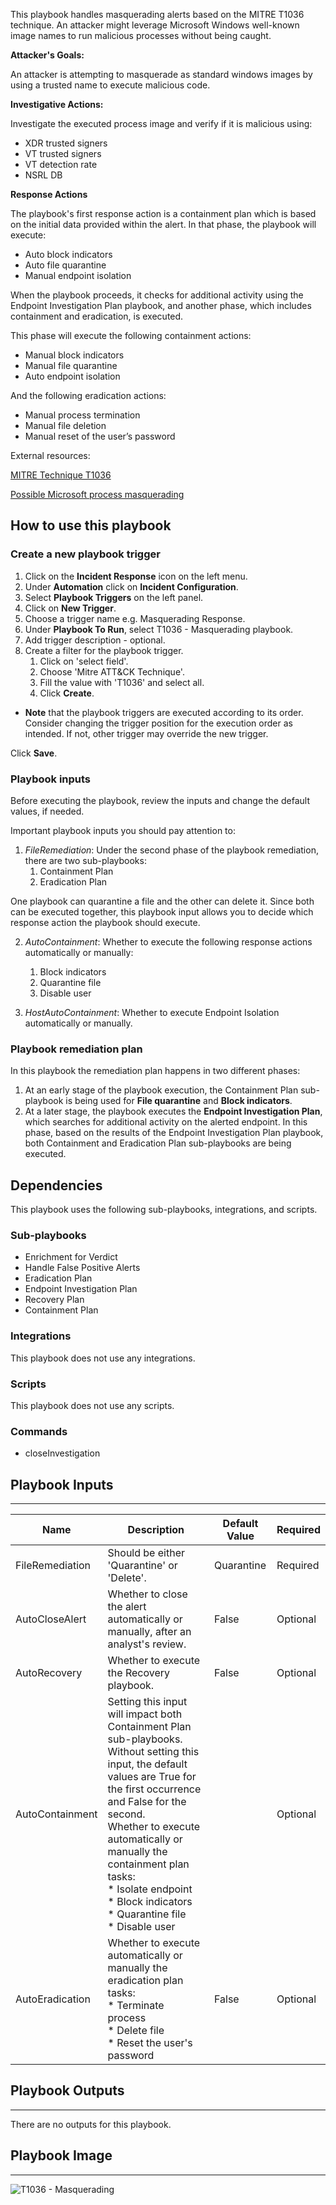 This playbook handles masquerading alerts based on the MITRE T1036 technique.
An attacker might leverage Microsoft Windows well-known image names to run malicious processes without being caught.

**Attacker's Goals:**

An attacker is attempting to masquerade as standard windows images by using a trusted name to execute malicious code.

**Investigative Actions:**

Investigate the executed process image and verify if it is malicious using:

* XDR trusted signers
* VT trusted signers
* VT detection rate
* NSRL DB

**Response Actions**

The playbook's first response action is a containment plan which is based on the initial data provided within the alert. In that phase, the playbook will execute:

* Auto block indicators
* Auto file quarantine
* Manual endpoint isolation

When the playbook proceeds, it checks for additional activity using the Endpoint Investigation Plan playbook, and another phase, which includes containment and eradication, is executed.

This phase will execute the following containment actions:

* Manual block indicators
* Manual file quarantine
* Auto endpoint isolation

And the following eradication actions:

* Manual process termination
* Manual file deletion
* Manual reset of the user’s password

External resources:

[MITRE Technique T1036](https://attack.mitre.org/techniques/T1036/)

[Possible Microsoft process masquerading](https://docs.paloaltonetworks.com/cortex/cortex-xdr/cortex-xdr-analytics-alert-reference/cortex-xdr-analytics-alert-reference/possible-microsoft-process-masquerading.html)

## How to use this playbook

### Create a new playbook trigger

1. Click on the **Incident Response** icon on the left menu.
2. Under **Automation** click on **Incident Configuration**.
3. Select **Playbook Triggers** on the left panel.
4. Click on **New Trigger**.
5. Choose a trigger name e.g. Masquerading Response.
6. Under **Playbook To Run**, select T1036 - Masquerading playbook.
7. Add trigger description - optional.
8. Create a filter for the playbook trigger.
    1. Click on 'select field'.
    2. Choose 'Mitre ATT&CK Technique'.
    3. Fill the value with 'T1036' and select all.
    4. Click **Create**.
    
* **Note** that the playbook triggers are executed according to its order. Consider changing the trigger position for the execution order as intended. If not, other trigger may override the new trigger.

Click **Save**.

### Playbook inputs

Before executing the playbook, review the inputs and change the default values, if needed.

Important playbook inputs you should pay attention to:

1. *FileRemediation*: Under the second phase of the playbook remediation, there are two sub-playbooks:
    1. Containment Plan
    2. Eradication Plan

One playbook can quarantine a file and the other can delete it. Since both can be executed together, this playbook input allows you to decide which response action the playbook should execute.

2. *AutoContainment*: Whether to execute the following response actions automatically or manually:
    1. Block indicators
    2. Quarantine file
    3. Disable user
    
3. *HostAutoContainment*: Whether to execute Endpoint Isolation automatically or manually.


### Playbook remediation plan

In this playbook the remediation plan happens in two different phases:

1. At an early stage of the playbook execution, the Containment Plan sub-playbook is being used for **File quarantine** and **Block indicators**.
2. At a later stage, the playbook executes the **Endpoint Investigation Plan**, which searches for additional activity on the alerted endpoint. In this phase, based on the results of the Endpoint Investigation Plan playbook, both Containment and Eradication Plan sub-playbooks are being executed.

## Dependencies
This playbook uses the following sub-playbooks, integrations, and scripts.

### Sub-playbooks
* Enrichment for Verdict
* Handle False Positive Alerts
* Eradication Plan
* Endpoint Investigation Plan
* Recovery Plan
* Containment Plan

### Integrations
This playbook does not use any integrations.

### Scripts
This playbook does not use any scripts.

### Commands
* closeInvestigation

## Playbook Inputs
---

| **Name** | **Description** | **Default Value** | **Required** |
| --- | --- | --- | --- |
| FileRemediation | Should be either 'Quarantine' or 'Delete'. | Quarantine | Required |
| AutoCloseAlert | Whether to close the alert automatically or manually, after an analyst's review. | False | Optional |
| AutoRecovery | Whether to execute the Recovery playbook. | False | Optional |
| AutoContainment | Setting this input will impact both Containment Plan sub-playbooks. Without setting this input, the default values are True for the first occurrence and False for the second.<br/>Whether to execute automatically or manually the containment plan tasks:<br/>\* Isolate endpoint<br/>\* Block indicators<br/>\* Quarantine file<br/>\* Disable user |  | Optional |
| AutoEradication | Whether to execute automatically or manually the eradication plan tasks:<br/>\* Terminate process<br/>\* Delete file<br/>\* Reset the user's password | False | Optional |

## Playbook Outputs
---
There are no outputs for this playbook.

## Playbook Image
---
![T1036 - Masquerading](../doc_files/T1036_-_Masquerading.png)